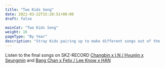 ```yaml
---
title: "Two Kids Song"
date: 2021-03-22T15:28:51+08:00
draft: false

mainCat: "Two Kids Song"
weight: 16
pageType: "By Year"
description: "Stray Kids pairing up to make different songs out of the same track"
---
```

Listen to the final songs on SKZ-RECORD [Changbin x I.N / Hyunjin x Seungmin](https://youtu.be/V6q6grUDB_k) and [Bang Chan x Felix / Lee Know x HAN](https://youtu.be/NyZ0iYlTvRk)
